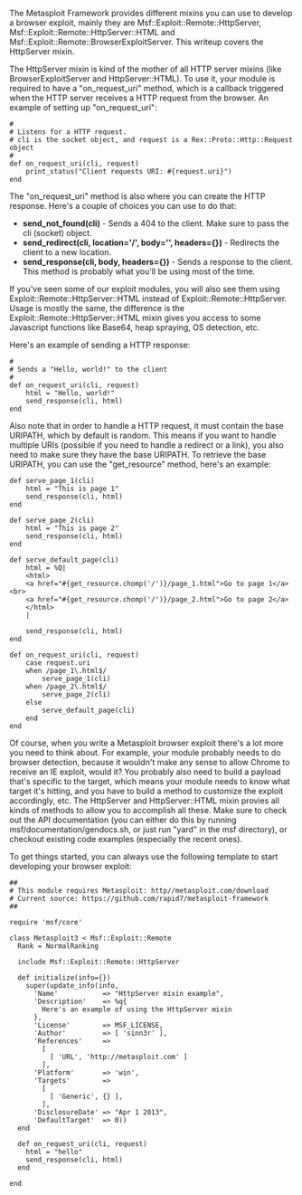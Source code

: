 The Metasploit Framework provides different mixins you can use to develop a browser exploit, mainly they are Msf::Exploit::Remote::HttpServer, Msf::Exploit::Remote::HttpServer::HTML and Msf::Exploit::Remote::BrowserExploitServer. This writeup covers the HttpServer mixin.

The HttpServer mixin is kind of the mother of all HTTP server mixins (like BrowserExploitServer and HttpServer::HTML). To use it, your module is required to have a "on_request_uri" method, which is a callback triggered when the HTTP server receives a HTTP request from the browser. An example of setting up "on_request_uri":

```
#
# Listens for a HTTP request.
# cli is the socket object, and request is a Rex::Proto::Http::Request object
#
def on_request_uri(cli, request)
	print_status("Client requests URI: #{request.uri}")
end
```

The "on_request_uri" method is also where you can create the HTTP response. Here's a couple of choices you can use to do that:

* **send_not_found(cli)** - Sends a 404 to the client. Make sure to pass the cli (socket) object.
* **send_redirect(cli, location='/', body='', headers={})** - Redirects the client to a new location.
* **send_response(cli, body, headers={})** - Sends a response to the client. This method is probably what you'll be using most of the time.

If you've seen some of our exploit modules, you will also see them using Exploit::Remote::HttpServer::HTML instead of Exploit::Remote::HttpServer. Usage is mostly the same, the difference is the Exploit::Remote::HttpServer::HTML mixin gives you access to some Javascript functions like Base64, heap spraying, OS detection, etc.

Here's an example of sending a HTTP response:

```
#
# Sends a "Hello, world!" to the client
#
def on_request_uri(cli, request)
	html = "Hello, world!"
	send_response(cli, html)
end
```

Also note that in order to handle a HTTP request, it must contain the base URIPATH, which by default is random. This means if you want to handle multiple URIs (possible if you need to handle a redirect or a link), you also need to make sure they have the base URIPATH. To retrieve the base URIPATH, you can use the "get_resource" method, here's an example:

```
def serve_page_1(cli)
	html = "This is page 1"
	send_response(cli, html)
end

def serve_page_2(cli)
	html = "This is page 2"
	send_response(cli, html)
end

def serve_default_page(cli)
	html = %Q|
	<html>
	<a href="#{get_resource.chomp('/')}/page_1.html">Go to page 1</a><br>
	<a href="#{get_resource.chomp('/')}/page_2.html">Go to page 2</a>
	</html>
	|

	send_response(cli, html)
end

def on_request_uri(cli, request)
	case request.uri
	when /page_1\.html$/
		serve_page_1(cli)
	when /page_2\.html$/
		serve_page_2(cli)
	else
		serve_default_page(cli)
	end
end
```

Of course, when you write a Metasploit browser exploit there's a lot more you need to think about. For example, your module probably needs to do browser detection, because it wouldn't make any sense to allow Chrome to receive an IE exploit, would it? You probably also need to build a payload that's specific to the target, which means your module needs to know what target it's hitting, and you have to build a method to customize the exploit accordingly, etc. The HttpServer and HttpServer::HTML mixin provies all kinds of methods to allow you to accomplish all these. Make sure to check out the API documentation (you can either do this by running msf/documentation/gendocs.sh, or just run "yard" in the msf directory), or checkout existing code examples (especially the recent ones).

To get things started, you can always use the following template to start developing your browser exploit:

```
##
# This module requires Metasploit: http//metasploit.com/download
# Current source: https://github.com/rapid7/metasploit-framework
##

require 'msf/core'

class Metasploit3 < Msf::Exploit::Remote
  Rank = NormalRanking

  include Msf::Exploit::Remote::HttpServer

  def initialize(info={})
    super(update_info(info,
      'Name'           => "HttpServer mixin example",
      'Description'    => %q{
        Here's an example of using the HttpServer mixin
      },
      'License'        => MSF_LICENSE,
      'Author'         => [ 'sinn3r' ],
      'References'     => 
        [
          [ 'URL', 'http://metasploit.com' ]
        ],
      'Platform'       => 'win',
      'Targets'        =>
        [
          [ 'Generic', {} ],
        ],
      'DisclosureDate' => "Apr 1 2013",
      'DefaultTarget'  => 0))
  end

  def on_request_uri(cli, request)
    html = "hello"
    send_response(cli, html)
  end

end
```
